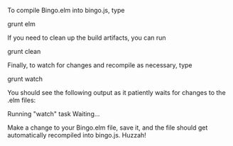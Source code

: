 To compile Bingo.elm into bingo.js, type

grunt elm

If you need to clean up the build artifacts, you can run

grunt clean

Finally, to watch for changes and recompile as necessary, type

grunt watch

You should see the following output as it patiently waits for changes to the .elm files:

Running "watch" task
Waiting...

Make a change to your Bingo.elm file, save it, and the file should get automatically recompiled into bingo.js. Huzzah!